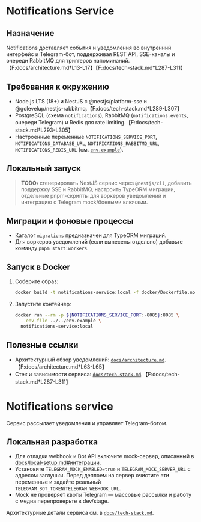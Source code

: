 # Notifications Service

## Назначение
Notifications доставляет события и уведомления во внутренний интерфейс и Telegram-бот, поддерживая REST API, SSE-каналы и очереди RabbitMQ для триггеров напоминаний.【F:docs/architecture.md†L13-L17】【F:docs/tech-stack.md†L287-L311】

## Требования к окружению
- Node.js LTS (18+) и NestJS с @nestjs/platform-sse и @golevelup/nestjs-rabbitmq.【F:docs/tech-stack.md†L289-L307】
- PostgreSQL (схема `notifications`), RabbitMQ (`notifications.events`, очереди Telegram) и Redis для rate limiting.【F:docs/tech-stack.md†L293-L305】
- Настроенные переменные `NOTIFICATIONS_SERVICE_PORT`, `NOTIFICATIONS_DATABASE_URL`, `NOTIFICATIONS_RABBITMQ_URL`, `NOTIFICATIONS_REDIS_URL` (см. [`env.example`](../../env.example)).

## Локальный запуск
> **TODO:** сгенерировать NestJS сервис через `@nestjs/cli`, добавить поддержку SSE и RabbitMQ, настроить TypeORM миграции, отдельные pnpm-скрипты для воркеров уведомлений и интеграцию с Telegram mock/боевыми ключами.

## Миграции и фоновые процессы
- Каталог [`migrations`](migrations/) предназначен для TypeORM миграций.
- Для воркеров уведомлений (если вынесены отдельно) добавьте команду `pnpm start:workers`.

## Запуск в Docker
1. Соберите образ:
   ```bash
   docker build -t notifications-service:local -f docker/Dockerfile.notifications .
   ```
2. Запустите контейнер:
   ```bash
   docker run --rm -p ${NOTIFICATIONS_SERVICE_PORT:-8085}:8085 \
     --env-file ../../env.example \
     notifications-service:local
   ```

## Полезные ссылки
- Архитектурный обзор уведомлений: [`docs/architecture.md`](../../docs/architecture.md#2-взаимодействия-и-потоки-данных).【F:docs/architecture.md†L63-L65】
- Стек и зависимости сервиса: [`docs/tech-stack.md`](../../docs/tech-stack.md#notifications).【F:docs/tech-stack.md†L287-L311】
# Notifications service

Сервис рассылает уведомления и управляет Telegram-ботом.

## Локальная разработка

* Для отладки webhook и Bot API включите mock-сервер, описанный в [docs/local-setup.md#интеграции](../../docs/local-setup.md#интеграции).
* Установите `TELEGRAM_MOCK_ENABLED=true` и `TELEGRAM_MOCK_SERVER_URL` с адресом заглушки. Перед деплоем на сервер очистите эти переменные и задайте реальный `TELEGRAM_BOT_TOKEN`/`TELEGRAM_WEBHOOK_URL`.
* Mock не проверяет квоты Telegram — массовые рассылки и работу с медиа перепроверьте в dev/stage.

Архитектурные детали сервиса см. в [`docs/tech-stack.md`](../../docs/tech-stack.md).
